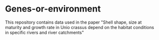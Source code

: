# Genes-or-environment
This repository contains data used in the paper "Shell shape, size at maturity and growth rate in Unio crassus depend on the habitat conditions in specific rivers and river catchments"
